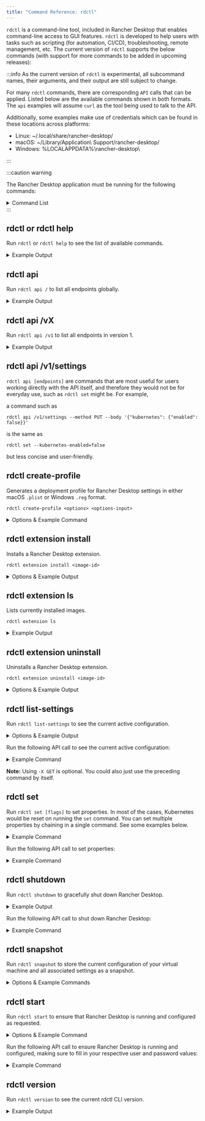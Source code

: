 ```yaml
---
title: "Command Reference: rdctl"
---
```


<head>
  <link rel="canonical" href="https://docs.rancherdesktop.io/references/rdctl-command-reference"/>
</head>

`rdctl` is a command-line tool, included in Rancher Desktop that enables command-line access to GUI features. `rdctl` is developed to help users with tasks such as scripting (for automation, CI/CD), troubleshooting, remote management, etc. The current version of `rdctl` supports the below commands (with support for more commands to be added in upcoming releases):

:::info
As the current version of `rdctl` is experimental, all subcommand names, their arguments, and their output are still subject to change.

For many `rdctl` commands, there are corresponding `API` calls that can be applied. Listed below are the available commands shown in both formats. The `api` examples will assume `curl` as the tool being used to talk to the API.

Additionally, some examples make use of credentials which can be found in these locations across platforms:

- Linux: ~/.local/share/rancher-desktop/
- macOS: ~/Library/Application\ Support/rancher-desktop/
- Windows: %LOCALAPPDATA%\rancher-desktop\

:::

:::caution warning

The Rancher Desktop application must be running for the following commands:

<details>
<summary>Command List</summary>

* rdctl list-settings
* rdctl set
* rdctl shutdown

</details>
:::

## rdctl or rdctl help

Run `rdctl` or `rdctl help` to see the list of available commands.

<details>
<summary>Example Output</summary>

``` autoupdate=true
> rdctl help
The eventual goal of this CLI is to enable any UI-based operation to be done from the command-line as well.

Usage:
  rdctl [command]

Available Commands:
  api            Run API endpoints directly
  completion     Generate the autocompletion script for the specified shell
  create-profile Generate a deployment profile in either macOS plist or Windows registry format
  extension      Manage extensions
  factory-reset  Clear all the Rancher Desktop state and shut it down.
  help           Help about any command
  list-settings  Lists the current settings.
  set            Update selected fields in the Rancher Desktop UI and restart the backend.
  shell          Run an interactive shell or a command in a Rancher Desktop-managed VM
  shutdown       Shuts down the running Rancher Desktop application
  snapshot       Manage Rancher Desktop snapshots
  start          Start up Rancher Desktop, or update its settings.
  version        Shows the CLI version.

Flags:
      --config-path string   config file (default ~/$HOME/rancher-desktop/rd-engine.json)
  -h, --help                 help for rdctl
      --host string          default is 127.0.0.1; most useful for WSL
      --password string      overrides the password setting in the config file
      --port string          overrides the port setting in the config file
      --user string          overrides the user setting in the config file

Use "rdctl [command] --help" for more information about a command.
```

</details>

## rdctl api

Run `rdctl api /` to list all endpoints globally.

<details>
<summary>Example Output</summary>

``` autoupdate=true
$ rdctl api / | jq -r .[]
GET /
GET /v0
GET /v1
GET /v1/about
GET /v1/backend_state
PUT /v1/backend_state
GET /v1/diagnostic_categories
GET /v1/diagnostic_checks
POST /v1/diagnostic_checks
GET /v1/diagnostic_ids
GET /v1/extensions
POST /v1/extensions/install
POST /v1/extensions/uninstall
PUT /v1/factory_reset
PUT /v1/propose_settings
GET /v1/settings
PUT /v1/settings
GET /v1/settings/locked
PUT /v1/shutdown
POST /v1/snapshot/restore
GET /v1/snapshots
DELETE /v1/snapshots
POST /v1/snapshots
GET /v1/transient_settings
PUT /v1/transient_settings
```

</details>

## rdctl api /vX

Run `rdctl api /v1` to list all endpoints in version 1.

<details>
<summary>Example Output</summary>

``` autoupdate=true
$ rdctl api /v1 | jq -r .[]
GET /v1
GET /v1/about
GET /v1/backend_state
PUT /v1/backend_state
GET /v1/diagnostic_categories
GET /v1/diagnostic_checks
POST /v1/diagnostic_checks
GET /v1/diagnostic_ids
GET /v1/extensions
POST /v1/extensions/install
POST /v1/extensions/uninstall
PUT /v1/factory_reset
PUT /v1/propose_settings
GET /v1/settings
PUT /v1/settings
GET /v1/settings/locked
PUT /v1/shutdown
POST /v1/snapshot/restore
GET /v1/snapshots
DELETE /v1/snapshots
POST /v1/snapshots
GET /v1/transient_settings
PUT /v1/transient_settings
```

</details>

## rdctl api /v1/settings

`rdctl api [endpoints]` are commands that are most useful for users working directly with the API itself, and therefore they would not be for everyday use, such as `rdctl set` might be. For example,

a command such as

```console
rdctl api /v1/settings --method PUT --body '{"kubernetes": {"enabled": false}}'
```

is the same as

```console
rdctl set --kubernetes-enabled=false
```

but less concise and user-friendly.

## rdctl create-profile

Generates a deployment profile for Rancher Desktop settings in either macOS `.plist` or Windows `.reg` format.

```console
rdctl create-profile <options> <options-input>
```

<details>
<summary>Options & Example Command</summary>

**Options**

```console
--input [FILE]              File containing a JSON document.
--body [JSON]               Command-line option containing a JSON document
--from-settings             Use current settings.
--output [plist, reg]       An output of .plist files for macOS and .reg files for Windows.

Additional options for --output reg:
--type [locked, defaults]   The locked field is set as default, otherwise the default type can be specified.
--hive [hklm, hkcu]         The hklm field is set as default, otherwise hkcu can be specified.
```

**Example**

```console
rdctl create-profile --output reg --hive=Hkcu --from-settings
```

</details>

## rdctl extension install

Installs a Rancher Desktop extension.

```console
rdctl extension install <image-id>
```

<details>
<summary>Options & Example Output</summary>

**Options**

```console
--force               Avoids any interactivity.
<image-id>:<tag>      The <tag> is optional, e.g. splatform/epinio-docker-desktop:latest.
```

**Example**

``` autoupdate=true
$ rdctl extension install docker/logs-explorer-extension:0.2.2
Installing image docker/logs-explorer-extension:0.2.2: Created
```

</details>

## rdctl extension ls

Lists currently installed images.

```console
rdctl extension ls
```

<details>
<summary>Example Output</summary>

**Example**

``` autoupdate=true
$ rdctl extension ls
Extension IDs

docker/logs-explorer-extension:0.2.2
```

</details>

## rdctl extension uninstall

Uninstalls a Rancher Desktop extension.

```console
rdctl extension uninstall <image-id>
```

<details>
<summary>Options & Example Output</summary>

**Options**

```console
<image-id>:<tag>      The <tag> is optional, e.g. splatform/epinio-docker-desktop:latest.
```

**Example**

``` autoupdate=true
$ rdctl extension uninstall docker/logs-explorer-extension:0.2.2
Uninstalling image docker/logs-explorer-extension:0.2.2: Deleted docker/logs-explorer-extension:0.2.2
```

</details>

## rdctl list-settings

<Tabs groupId="command-reference">
  <TabItem value="CLI" default>

Run `rdctl list-settings` to see the current active configuration.

<details>
<summary>Options & Example Output</summary>

**Options**

``` autoupdate=true

> rdctl list-settings --help 
Lists the current settings in JSON format.

Usage:
  rdctl list-settings [flags]

Flags:
  -h, --help   help for list-settings

Global Flags:
      --config-path string   config file (default ~/HOME/rancher-desktop/rd-engine.json)
      --host string          default is 127.0.0.1; most useful for WSL
      --password string      overrides the password setting in the config file
      --port string          overrides the port setting in the config file
      --user string          overrides the user setting in the config file
```

**Example Output Using macOS Environment**

``` autoupdate=true
> rdctl list-settings
{
  "version": 10,
  "application": {
    "adminAccess": true,
    "debug": false,
    "extensions": {
      "allowed": {
        "enabled": false,
        "list": []
      },
      "installed": {}
    },
    "pathManagementStrategy": "rcfiles",
    "telemetry": {
      "enabled": true
    },
    "updater": {
      "enabled": true
    },
    "autoStart": false,
    "startInBackground": false,
    "hideNotificationIcon": false,
    "window": {
      "quitOnClose": false
    }
  },
  "containerEngine": {
    "allowedImages": {
      "enabled": false,
      "patterns": [],
      "locked": false
    },
    "name": "containerd"
  },
  "virtualMachine": {
    "memoryInGB": 4,
    "numberCPUs": 2,
    "hostResolver": true
  },
  "WSL": {
    "integrations": {}
  },
  "kubernetes": {
    "version": "1.28.2",
    "port": 6443,
    "enabled": true,
    "options": {
      "traefik": true,
      "flannel": true
    },
    "ingress": {
      "localhostOnly": false
    }
  },
  "portForwarding": {
    "includeKubernetesServices": false
  },
  "images": {
    "showAll": true,
    "namespace": "k8s.io"
  },
  "diagnostics": {
    "showMuted": true,
    "mutedChecks": {
      "STATIC_FALSE": true
    }
  },
  "experimental": {
    "virtualMachine": {
      "type": "vz",
      "useRosetta": false,
      "socketVMNet": true,
      "mount": {
        "type": "reverse-sshfs",
        "9p": {
          "securityModel": "none",
          "protocolVersion": "9p2000.L",
          "msizeInKib": 128,
          "cacheMode": "mmap"
        }
      },
      "networkingTunnel": false,
      "proxy": {
        "enabled": false,
        "address": "",
        "password": "",
        "port": 3128,
        "username": "",
        "noproxy": [
          "0.0.0.0/8",
          "10.0.0.0/8",
          "127.0.0.0/8",
          "169.254.0.0/16",
          "172.16.0.0/12",
          "192.168.0.0/16",
          "224.0.0.0/4",
          "240.0.0.0/4"
        ]
      }
    }
  }
}

```

</details>

  </TabItem>
  <TabItem value="API" default>

Run the following API call to see the current active configuration:

<details>
<summary>Example Command</summary>

```console
curl -s -H "Authorization: Basic $AUTH" http://localhost:6107/v1/settings -X GET
```

</details>

**Note:** Using `-X GET` is optional. You could also just use the preceding command by itself.

  </TabItem>
</Tabs>

## rdctl set

<Tabs groupId="command-reference">
  <TabItem value="CLI" default>

Run `rdctl set [flags]` to set properties. In most of the cases, Kubernetes would be reset on running the `set` command. You can set multiple properties by chaining in a single command. See some examples below.

<details>
<summary>Example Command</summary>

```console
> rdctl set --kubernetes-enabled=false
> rdctl set --container-engine docker --kubernetes-version 1.21.2
```

</details>

  </TabItem>
  <TabItem value="API" default>

Run the following API call to set properties:

<details>
<summary>Example Command</summary>

```console
curl -s -H "Authorization: Basic $AUTH" http://localhost:6107/v1/settings -d '{ "kubernetes": { "containerEngine": "docker", "enabled": false, "version":"1.23.5" }}' -X PUT
```

</details>

  </TabItem>
</Tabs>

## rdctl shutdown

<Tabs groupId="command-reference">
  <TabItem value="CLI" default>

Run `rdctl shutdown` to gracefully shut down Rancher Desktop.

<details>
<summary>Example Output</summary>

```console
> rdctl shutdown
Shutting down.
```

</details>

  </TabItem>
  <TabItem value="API" default>

Run the following API call to shut down Rancher Desktop:

<details>
<summary>Example Command</summary>

```shell
curl -s -H "Authorization: Basic $AUTH" http://localhost:6107/v1/shutdown -X PUT
```

</details>

  </TabItem>
</Tabs>

## rdctl snapshot

Run `rdctl snapshot` to store the current configuration of your virtual machine and all associated settings as a snapshot.

<details>
<summary>Options & Example Commands</summary>

**Options**

```text
Usage:
  rdctl snapshot [command]

Available Commands:
  create      Create a snapshot
  delete      Delete a snapshot
  list        List snapshots
  restore     Restore a snapshot
  unlock      Remove snapshot lock

Flags:
  -h, --help   help for snapshot

Global Flags:
      --config-path string   config file (default /Users/[username]/Library/Application Support/rancher-desktop/rd-engine.json)
      --host string          default is 127.0.0.1; most useful for WSL
      --password string      overrides the password setting in the config file
      --port string          overrides the port setting in the config file
      --user string          overrides the user setting in the config file

Use "rdctl snapshot [command] --help" for more information about a command.
```

**Example**

``` autoupdate=true



$ rdctl snapshot create example_snapshot
$ rdctl snapshot delete example_snapshot
$ rdctl snapshot list --json
{"created":"2023-10-23T13:11:45.311273-07:00","name":"Snap_2023-10-23_13_11_25","description":""}
{"created":"2023-10-23T13:13:34.439465-07:00","name":"Example_Snapshot_1","description":"Snapshot descriptions can be entered in this field."}
```

</details>

## rdctl start

<Tabs groupId="command-reference">
  <TabItem value="CLI" default>

Run `rdctl start` to ensure that Rancher Desktop is running and configured as requested.

<details>
<summary>Options & Example Command</summary>

**Options:**

```console
Usage:
  rdctl start [flags]

Flags:
      --application.admin-access                                        enable privileged operations
      --application.auto-start                                          start app when logging in
      --application.debug                                               generate more verbose logging
      --application.hide-notification-icon                              don't show notification icon
      --application.path-management-strategy string                     update PATH to include ~/.rd/bin (allowed values: [manual, rcfiles])
      --application.start-in-background                                 start app without window
      --application.telemetry.enabled                                   allow collection of anonymous statistics
      --application.updater.enabled                                     automatically update to the latest release
      --application.window.quit-on-close                                terminate app when the main window is closed
      --container-engine.allowed-images.enabled                         only allow images to be pulled that match the allowed patterns
      --container-engine.name string                                    set engine (allowed values: [containerd, docker, moby])
      --diagnostics.show-muted                                          unhide muted diagnostics
      --experimental.virtual-machine.mount.9p.cache-mode string         (allowed values: [none, loose, fscache, mmap])
      --experimental.virtual-machine.mount.9p.msize-in-kib int          maximum packet size
      --experimental.virtual-machine.mount.9p.protocol-version string   (allowed values: [9p2000, 9p2000.u, 9p2000.L])
      --experimental.virtual-machine.mount.9p.security-model string     (allowed values: [passthrough, mapped-xattr, mapped-file, none])
      --experimental.virtual-machine.mount.type string                  how directories are shared (allowed values: [reverse-sshfs, 9p, virtiofs])
      --experimental.virtual-machine.socket-vmnet                       use socket-vmnet instead of vde-vmnet
      --experimental.virtual-machine.type string                        (allowed values: [qemu, vz])
      --experimental.virtual-machine.use-rosetta                        
      -h, --help                                                        help for start
      --images.namespace string                                         select only images from this namespace (containerd only)
      --images.show-all                                                 show system images on Images page
      --kubernetes.enabled                                              run Kubernetes
      --kubernetes.options.flannel                                      use flannel networking; disable to install your own CNI
      --kubernetes.options.traefik                                      install and run traefik
      --kubernetes.port int                                             apiserver port
      --kubernetes.version string                                       choose which version of Kubernetes to run
      --no-modal-dialogs                                                avoid displaying dialog boxes
      -p, --path string                                                 path to main executable
      --port-forwarding.include-kubernetes-services                     show Kubernetes system services on Port Forwarding page
      --virtual-machine.memory-in-gb int                                reserved RAM size
      --virtual-machine.number-cpus int                                 reserved number of CPUs

Global Flags:
      --config-path string   config file (default /Users/{username}/Library/Application Support/rancher-desktop/rd-engine.json)
      --host string          default is localhost; most useful for WSL
      --password string      overrides the password setting in the config file
      --port string          overrides the port setting in the config file
      --user string          overrides the user setting in the config file
```

**Example:**

```console
> rdctl start --container-runtime dockerd -- kubernetes-version 1.19.3
```

</details>

  </TabItem>
  <TabItem value="API" default>

Run the following API call to ensure Rancher Desktop is running and configured, making sure to fill in your respective user and password values:

<details>
<summary>Example Command</summary>

```shell
curl -s -H "Authorization: Basic $(echo -n "user:PASSWORD" | base64)"
```

</details>

  </TabItem>
</Tabs>

## rdctl version

Run `rdctl version` to see the current rdctl CLI version.

<details>
<summary>Example Output</summary>

``` autoupdate=true
> rdctl version
rdctl client version: 1.1.0, targeting server version: v1
```

</details>
